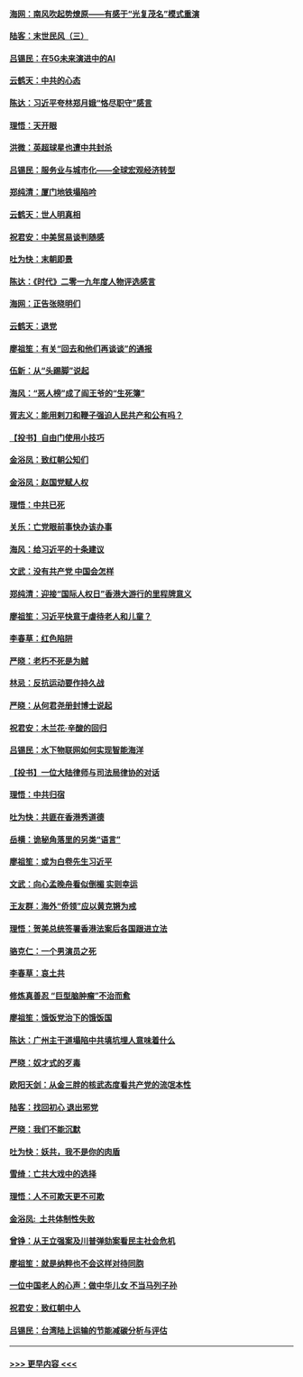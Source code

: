 #### [海网：南风吹起势燎原——有感于“光复茂名”模式重演](../pages/nsc993/n11732308.md?t=12191801) 
#### [陆客：末世民风（三）](../pages/nsc993/n11732211.md?t=12191801) 
#### [吕锡民：在5G未来演进中的AI](../pages/nsc993/n11730010.md?t=12191801) 
#### [云鹤天：中共的心态](../pages/nsc993/n11729906.md?t=12191801) 
#### [陈达：习近平夸林郑月娥“恪尽职守”感言](../pages/nsc993/n11729881.md?t=12191801) 
#### [理悟：天开眼](../pages/nsc993/n11729699.md?t=12191801) 
#### [洪微：英超球星也遭中共封杀](../pages/nsc993/n11727243.md?t=12191801) 
#### [吕锡民：服务业与城市化——全球宏观经济转型](../pages/nsc993/n11725845.md?t=12191801) 
#### [郑纯清：厦门地铁塌陷吟](../pages/nsc993/n11725813.md?t=12191801) 
#### [云鹤天：世人明真相](../pages/nsc993/n11725621.md?t=12191801) 
#### [祝君安：中美贸易谈判随感](../pages/nsc993/n11725609.md?t=12191801) 
#### [吐为快：末朝即景](../pages/nsc993/n11723365.md?t=12191801) 
#### [陈达：《时代》二零一九年度人物评选感言](../pages/nsc993/n11723337.md?t=12191801) 
#### [海网：正告张晓明们](../pages/nsc993/n11723228.md?t=12191801) 
#### [云鹤天：退党](../pages/nsc993/n11723056.md?t=12191801) 
#### [廖祖笙：有关“回去和他们再谈谈”的通报](../pages/nsc993/n11722442.md?t=12191801) 
#### [伍新：从“头踢脚”说起](../pages/nsc993/n11722429.md?t=12191801) 
#### [海风：“恶人榜”成了阎王爷的“生死簿”](../pages/nsc993/n11722272.md?t=12191801) 
#### [胥志义：能用剌刀和鞭子强迫人民共产和公有吗？](../pages/nsc993/n11720569.md?t=12191801) 
#### [【投书】自由门使用小技巧](../pages/nsc993/n11720180.md?t=12191801) 
#### [金浴凤：致红朝公知们](../pages/nsc993/n11720563.md?t=12191801) 
#### [金浴凤：赵国党赋人权](../pages/nsc993/n11720533.md?t=12191801) 
#### [理悟：中共已死](../pages/nsc993/n11720233.md?t=12191801) 
#### [关乐：亡党眼前事快办该办事](../pages/nsc993/n11719160.md?t=12191801) 
#### [海风：给习近平的十条建议](../pages/nsc993/n11717616.md?t=12191801) 
#### [文武：没有共产党 中国会怎样](../pages/nsc993/n11717584.md?t=12191801) 
#### [郑纯清：迎接“国际人权日”香港大游行的里程牌意义](../pages/nsc993/n11717417.md?t=12191801) 
#### [廖祖笙：习近平快意于虐待老人和儿童？](../pages/nsc993/n11715313.md?t=12191801) 
#### [李春草：红色陷阱](../pages/nsc993/n11715029.md?t=12191801) 
#### [严晓：老朽不死是为贼](../pages/nsc993/n11712910.md?t=12191801) 
#### [林忌：反抗运动要作持久战](../pages/nsc993/n11712623.md?t=12191801) 
#### [严晓：从何君尧册封博士说起](../pages/nsc993/n11712465.md?t=12191801) 
#### [祝君安：木兰花·辛酸的回归](../pages/nsc993/n11712381.md?t=12191801) 
#### [吕锡民：水下物联网如何实现智能海洋](../pages/nsc993/n11711158.md?t=12191801) 
#### [【投书】一位大陆律师与司法局律协的对话](../pages/nsc993/n11709675.md?t=12191801) 
#### [理悟：中共归宿](../pages/nsc993/n11710059.md?t=12191801) 
#### [吐为快：共匪在香港秀道德](../pages/nsc993/n11709979.md?t=12191801) 
#### [岳横：诡秘角落里的另类“语言”](../pages/nsc993/n11709792.md?t=12191801) 
#### [廖祖笙：或为白卷先生习近平](../pages/nsc993/n11708330.md?t=12191801) 
#### [文武：向心孟晚舟看似倒楣 实则幸运](../pages/nsc993/n11708236.md?t=12191801) 
#### [王友群：海外“侨领”应以黄克锵为戒](../pages/nsc993/n11706176.md?t=12191801) 
#### [理悟：贺美总统签署香港法案后各国跟进立法](../pages/nsc993/n11706853.md?t=12191801) 
#### [骆克仁：一个男演员之死](../pages/nsc993/n11706677.md?t=12191801) 
#### [李春草：哀土共](../pages/nsc993/n11706255.md?t=12191801) 
#### [修炼真善忍 “巨型脑肿瘤”不治而愈](../pages/nsc993/n11705340.md?t=12191801) 
#### [廖祖笙：饿饭党治下的饿饭国](../pages/nsc993/n11705085.md?t=12191801) 
#### [陈达：广州主干道塌陷中共填坑埋人意味着什么](../pages/nsc993/n11705046.md?t=12191801) 
#### [严晓：奴才式的歹毒](../pages/nsc993/n11704826.md?t=12191801) 
#### [欧阳天剑：从金三胖的核武态度看共产党的流氓本性](../pages/nsc993/n11702238.md?t=12191801) 
#### [陆客：找回初心 退出邪党](../pages/nsc993/n11702213.md?t=12191801) 
#### [严晓：我们不能沉默](../pages/nsc993/n11702110.md?t=12191801) 
#### [吐为快：妖共，我不是你的肉盾](../pages/nsc993/n11701366.md?t=12191801) 
#### [雪绮：亡共大戏中的选择](../pages/nsc993/n11699922.md?t=12191801) 
#### [理悟：人不可欺天更不可欺](../pages/nsc993/n11699657.md?t=12191801) 
#### [金浴凤:  土共体制性失败](../pages/nsc993/n11699361.md?t=12191801) 
#### [曾铮：从王立强案及川普弹劾案看民主社会危机](../pages/nsc993/n11699318.md?t=12191801) 
#### [廖祖笙：就是纳粹也不会这样对待同胞](../pages/nsc993/n11697658.md?t=12191801) 
#### [一位中国老人的心声：做中华儿女 不当马列子孙](../pages/nsc993/n11697525.md?t=12191801) 
#### [祝君安：致红朝中人](../pages/nsc993/n11697518.md?t=12191801) 
#### [吕锡民：台湾陆上运输的节能减碳分析与评估](../pages/nsc993/n11694983.md?t=12191801) 

----
#### [ >>> 更早内容 <<< ](../indexes/nsc993-earlier.md)
